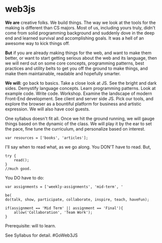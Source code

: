 # web3js

**We are** creative folks. We build things. The way we look at the tools for the making is different than CS majors. Most of us, including yours truly, didn't come from solid programming background and suddenly dove in the deep end and learned survival and accomplishing goals. It was a hell of an awesome way to kick things off.

**But** if you are already making things for the web, and want to make them better, or want to start getting serious about the web and its language, then we will nerd out on some core concepts, programming patterns, best practices and utility belts to get you off the ground to make things, and make them maintainable, readable and hopefully smarter.

**We will:** go back to basics. Take a close look at JS. See the bright and dark sides. Demystify language concepts. Learn programming patterns. Look at example code. Write code. Workshop. Examine the landscape of modern Front-End development. See client and server side JS. Pick our tools, and explore the browser as a bountiful platform for business and artistic expression. We will also have cool guests.

One syllabus doesn't fit all. Once we hit the ground running, we will gauge things based on the dynamic of the class. We will play it by the ear to set the  pace, fine tune the curriculum, and personalize based on interest.

	var resources = ['books', 'articles'];
	 
I'll say when to read what, as we go along.
You DON'T have to read. But, 
	
	try { 
		read(); 
	} 
	//much good.
	 
You DO have to do:
 	
 	var assignments = ['weekly-assignments', 'mid-term', '
 	
 	be(
 	do(talk, show, participate, collaborate, inspire, teach, haveFun); 
	
	if(assignment == 'Mid Term' || assignment == 'Final'){
	 	allow('Collaboration', 'Team Work');
	}

Prerequisite: will to learn.

See Syllabus for detail.
#GoWeb3JS 